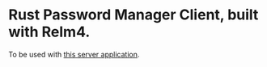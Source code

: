 # Rust Password Manager Client, built with Relm4.
To be used with [this server application](https://github.com/teodorjuravlea/Rust-Password-Manager-Server).
